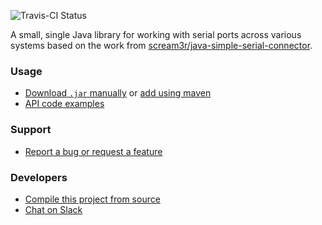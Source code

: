 ![Travis-CI Status](https://travis-ci.org/java-native/java-simple-serial-connector.svg?branch=master)

A small, single Java library for working with serial ports across various systems based on the work from [scream3r/java-simple-serial-connector](https://github.com/scream3r/java-simple-serial-connector).

### Usage
* [Download `.jar` manually](../../releases) or [add using maven](../../wiki/maven)
* [API code examples](../../wiki/examples)

### Support
* [Report a bug or request a feature](../../issues/new)

### Developers
* [Compile this project from source](../../wiki/compiling)
* [Chat on Slack](https://join.slack.com/t/java-native/shared_invite/enQtNjAyODYzNzM4MjQ0LTFlNmU1YTAyZDZjMWVmMjU4NzFkZDY5ZjIwYmVlYmYxMWE0NTMxYTJlZTEzMGVhZWVhNDNkNDkwMTVhYjhmYTk)
